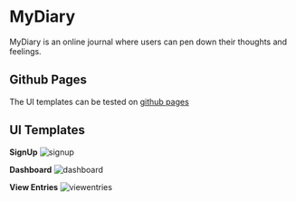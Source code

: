 # MyDiary
MyDiary is an online journal where users can pen down their thoughts and feelings.

## Github Pages
The UI templates can be tested on [github pages](https://srmoffat.github.io/MyDiary/UI/index.html)

## UI Templates

**SignUp**
![signup](https://user-images.githubusercontent.com/31407254/42646786-99e5fe8e-860a-11e8-89cf-7661f17953ce.PNG)

**Dashboard**
![dashboard](https://user-images.githubusercontent.com/31407254/42646844-c2691cb0-860a-11e8-981d-183aff9f23ad.PNG)

**View Entries**
![viewentries](https://user-images.githubusercontent.com/31407254/42646861-d0234aec-860a-11e8-9704-52237ef3f3a6.PNG)



